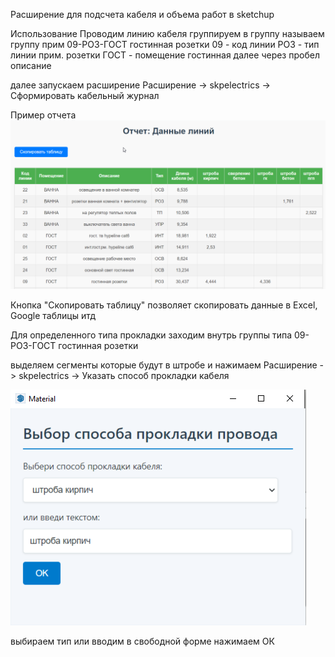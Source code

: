 Расширение для подсчета кабеля и объема работ в sketchup

Использование
Проводим линию кабеля группируем в группу
называем группу прим 09-РОЗ-ГОСТ гостинная розетки
09 - код линии 
РОЗ - тип линии прим. розетки
ГОСТ - помещение гостинная 
далее через пробел описание

далее запускаем расширение 
Расширение -> skpelectrics -> Сформировать кабельный журнал

Пример отчета
![Image alt](https://github.com/lvm444/skpelectrics/blob/main/report_example.png)

Кнопка "Скопировать таблицу" позволяет скопировать данные в Excel, Google таблицы итд

Для определенного типа прокладки заходим внутрь группы 
типа 
  09-РОЗ-ГОСТ гостинная розетки 
    
выделяем сегменты которые будут в штробе и нажимаем Расширение -> skpelectrics -> Указать способ прокладки кабеля

![Image alt](https://github.com/lvm444/skpelectrics/blob/main/create_wire_example.png)

выбираем тип или вводим в свободной форме нажимаем ОК


